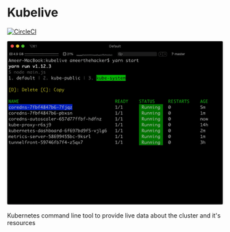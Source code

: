 # Kubelive

[![CircleCI](https://img.shields.io/circleci/build/github/ameerthehacker/kubelive?style=flat-square&token=abc123def456)](https://circleci.com/gh/ameerthehacker/kubelive/tree/master)

![Demo](./screenshots/kubelive-demo.gif)

Kubernetes command line tool to provide live data about the cluster and it's resources
